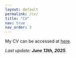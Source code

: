 ```yaml
---
layout: default
permalink: /cv/
title: "CV"
nav: true
nav_order: 3
---
```


My CV can be accessed at [here](https://beilong-tang.github.io/assets/pdf/Beilong_Tang_CV.pdf).

_Last update: __June 13th, 2025__._ 
